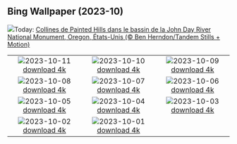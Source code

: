## Bing Wallpaper (2023-10)
![](https://www.bing.com/th?id=OHR.JohnDayFossil_FR-CA6129075559_UHD.jpg&w=1000)Today: [Collines de Painted Hills dans le bassin de la John Day River National Monument, Oregon, États-Unis (© Ben Herndon/Tandem Stills + Motion)](https://www.bing.com/th?id=OHR.JohnDayFossil_FR-CA6129075559_UHD.jpg)

|      |      |      |
| :----: | :----: | :----: |
|![](https://www.bing.com/th?id=OHR.SoprisSunrise_FR-CA5999894532_UHD.jpg&pid=hp&w=384&h=216&rs=1&c=4)2023-10-11 [download 4k](https://www.bing.com/th?id=OHR.SoprisSunrise_FR-CA5999894532_UHD.jpg)|![](https://www.bing.com/th?id=OHR.ThanksgivingDay_FR-CA0094476324_UHD.jpg&pid=hp&w=384&h=216&rs=1&c=4)2023-10-10 [download 4k](https://www.bing.com/th?id=OHR.ThanksgivingDay_FR-CA0094476324_UHD.jpg)|![](https://www.bing.com/th?id=OHR.OctoClam_FR-CA5864786299_UHD.jpg&pid=hp&w=384&h=216&rs=1&c=4)2023-10-09 [download 4k](https://www.bing.com/th?id=OHR.OctoClam_FR-CA5864786299_UHD.jpg)|
|![](https://www.bing.com/th?id=OHR.GrizzlyFalls_FR-CA5667931816_UHD.jpg&pid=hp&w=384&h=216&rs=1&c=4)2023-10-08 [download 4k](https://www.bing.com/th?id=OHR.GrizzlyFalls_FR-CA5667931816_UHD.jpg)|![](https://www.bing.com/th?id=OHR.TaughannockFalls_FR-CA5542512995_UHD.jpg&pid=hp&w=384&h=216&rs=1&c=4)2023-10-07 [download 4k](https://www.bing.com/th?id=OHR.TaughannockFalls_FR-CA5542512995_UHD.jpg)|![](https://www.bing.com/th?id=OHR.GentooJump_FR-CA1552519523_UHD.jpg&pid=hp&w=384&h=216&rs=1&c=4)2023-10-06 [download 4k](https://www.bing.com/th?id=OHR.GentooJump_FR-CA1552519523_UHD.jpg)|
|![](https://www.bing.com/th?id=OHR.TarantulaNebula_FR-CA1350814155_UHD.jpg&pid=hp&w=384&h=216&rs=1&c=4)2023-10-05 [download 4k](https://www.bing.com/th?id=OHR.TarantulaNebula_FR-CA1350814155_UHD.jpg)|![](https://www.bing.com/th?id=OHR.WhitsundaySwirl_FR-CA0986280043_UHD.jpg&pid=hp&w=384&h=216&rs=1&c=4)2023-10-04 [download 4k](https://www.bing.com/th?id=OHR.WhitsundaySwirl_FR-CA0986280043_UHD.jpg)|![](https://www.bing.com/th?id=OHR.VuittonFoundation_FR-CA0479769350_UHD.jpg&pid=hp&w=384&h=216&rs=1&c=4)2023-10-03 [download 4k](https://www.bing.com/th?id=OHR.VuittonFoundation_FR-CA0479769350_UHD.jpg)|
|![](https://www.bing.com/th?id=OHR.AssiniboineProvincialPark_FR-CA1452925229_UHD.jpg&pid=hp&w=384&h=216&rs=1&c=4)2023-10-02 [download 4k](https://www.bing.com/th?id=OHR.AssiniboineProvincialPark_FR-CA1452925229_UHD.jpg)|![](https://www.bing.com/th?id=OHR.ShenandoahFoliage_FR-CA9556023741_UHD.jpg&pid=hp&w=384&h=216&rs=1&c=4)2023-10-01 [download 4k](https://www.bing.com/th?id=OHR.ShenandoahFoliage_FR-CA9556023741_UHD.jpg)|